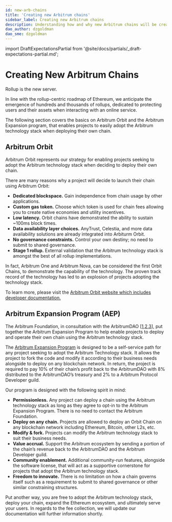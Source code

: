 ```yaml
---
id: new-arb-chains
title: 'Creating new Arbitrum chains'
sidebar_label: Creating new Arbitrum chains
description: Understanding how and why new Arbitrum chains will be created
dao_author: dzgoldman
dao_sme: dzgoldman
---
```


import DraftExpectationsPartial from '@site/docs/partials/_draft-expectations-partial.md'; 

<DraftExpectationsPartial />

# Creating New Arbitrum Chains
Rollup is the new server. 

In line with the rollup-centric roadmap of Ethereum, we anticipate the emergence of hundreds and thousands of rollups, dedicated to protecting users and their assets when interacting with an online service. 

The following section covers the basics on Arbitrum Orbit and the Arbitrum Expansion program, that enables projects to easily adopt the Arbitrum technology stack when deploying their own chain. 

## Arbitrum Orbit 

Arbitrum Orbit represents our strategy for enabling projects seeking to adopt the Arbitrum technology stack when deciding to deploy their own chain.

There are many reasons why a project will decide to launch their chain using Arbitrum Orbit:

- **Dedicated blockspace.** Gain independence from chain usage by other applications.
- **Custom gas token.** Choose which token is used for chain fees allowing you to create native economies and utility incentives.
- **Low latency.** Orbit chains have demonstrated the ability to sustain ~100ms block times. 
- **Data availability layer choices.** AnyTrust, Celestia, and more data availability solutions are already integrated into Arbiturm Orbit.
- **No governance constraints.** Control your own destiny; no need to submit to shared governance.
- **Stage 1 rollup.** External validation that the Arbitrum technology stack is amongst the best of all rollup implementations. 

In fact, Arbitrum One and Arbitrum Nova, can be considered the first Orbit Chains, to demonstrate the capability of the technology. The proven track record of the technology has led to an explosion of projects adopting the technology stack. 

To learn more, please visit the [Arbitrum Orbit website which includes developer documentation.](https://arbitrum.io/orbit)


## Arbitrum Expansion Program (AEP) 
The Arbitrum Foundation, in consultation with the ArbitrumDAO [[1](https://forum.arbitrum.foundation/t/request-for-feedback-when-and-how-should-the-arbitrum-foundation-issue-a-licence-for-the-arbitrum-technology-stack-to-a-new-strategic-partner/15758),[2](https://forum.arbitrum.foundation/t/the-arbitrum-expansion-program-and-developer-guild/20722),[3](https://forum.arbitrum.foundation/t/temperature-check-change-arbitrum-expansion-program-to-allow-deployments-of-new-orbit-chains-on-any-blockchain/23280)], put together the Arbitrum Expansion Program to help enable projects to deploy and operate their own chain using the Arbitrum technology stack. 

The [Arbitrum Expansion Program](https://docs.arbitrum.foundation/aep/ArbitrumExpansionProgramTerms.pdf) is designed to be a self-service path for any project seeking to adopt the Arbitrum Technology stack. It allows the project to fork the code and modify it according to their business needs alongside to deploy on any blockchain network. In return, the project is required to pay 10% of their chain’s profit back to the ArbitrumDAO with 8% distributed to the ArbitrumDAO’s treasury and 2% to a Arbitrum Protocol Developer guild. 

Our program is designed with the following spirit in mind:

- **Permissionless.** Any project can deploy a chain using the Arbitrum technology stack as long as they agree to opt-in to the Arbitrum Expansion Program. There is no need to contact the Arbitrum Foundation. 
- **Deploy on any chain.** Projects are allowed to deploy an Orbit Chain on any blockchain network including Ethereum, Bitcoin, other L2s, etc. 
- **Modify & fork.** Projects can modify the Arbitrum technology stack to suit their business needs.
- **Value accrual.** Support the Arbitrum ecosystem by sending a portion of the chain’s revenue back to the ArbitrumDAO and the Arbitrum Developer guild.
- **Community enablement.** Additional community-run features, alongside the software license, that will act as a supportive cornerstone for projects that adopt the Arbitrum technology stack.
- **Freedom to innovate.** There is no limitation on how a chain governs itself such as a requirement to submit to shared governance or other similar constraining structures.

Put another way, you are free to adopt the Arbitrum technology stack, deploy your chain, expand the Ethereum ecosystem, and ultimately serve your users. In regards to the fee collection, we will update our documentation will further information shortly. 

